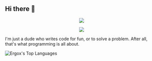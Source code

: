 ## Hi there 👋
<p align="center">
  <img src="https://capsule-render.vercel.app/api?type=rect&height=300&color=gradient&text=Welcome%20&reversal=false&desc=to%20my%20profile&fontSize=70"/>
</p>
<p align="center">
  <img src="https://i.imgur.com/o2DoFeO.gif"/>
</p>

I'm just a dude who writes code for fun, or to solve a problem. After all, that's what programming is all about.

![Ergox's Top Languages](https://github-readme-stats.vercel.app/api/top-langs/?username=Ergox&theme=tokyonight&show_icons=true&hide_border=false&layout=compact)
